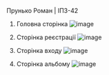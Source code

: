 Прунько Роман | ІПЗ-42

1. Головна сторінка
![image](https://github.com/user-attachments/assets/495d861a-25ac-48bb-9e1f-1880e9bb50e8)

2. Сторінка реєстрації
![image](https://github.com/user-attachments/assets/8ba71bd3-a521-4a7f-8228-e95696a0a072)

3. Сторінка входу
![image](https://github.com/user-attachments/assets/ee5686b8-45c9-4050-b164-87f08b56a1b3)

4. Сторінка альбому
![image](https://github.com/user-attachments/assets/eec2dd2a-4a84-4bbe-983b-8a5e7bd69fd1)


